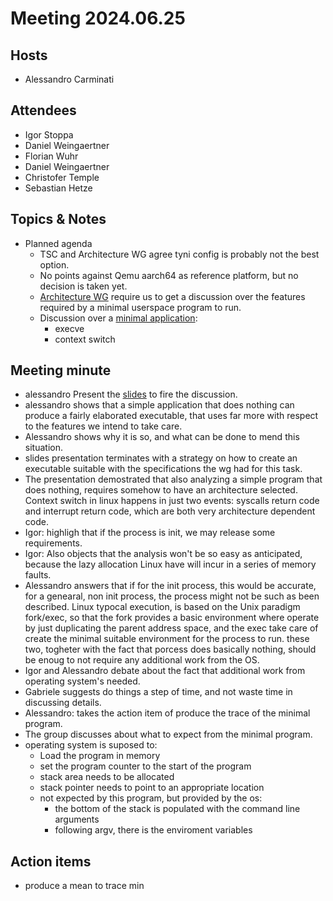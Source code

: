 # Meeting 2024.06.25

## Hosts
* Alessandro Carminati

## Attendees
* Igor Stoppa
* Daniel Weingaertner
* Florian Wuhr
* Daniel Weingaertner
* Christofer Temple
* Sebastian Hetze

## Topics & Notes

* Planned agenda
    * TSC and Architecture WG agree tyni config is probably not the best option.
    * No points against Qemu aarch64 as reference platform, but no decision 
      is taken yet.
    * [Architecture WG](https://docs.google.com/document/d/1wxPKJMiUP7RHU7GMEtsHL0DwMZukBf4q/edit)
      require us to get a discussion over the features required by a minimal
      userspace program to run. 
    * Discussion over a [minimal application](https://gist.github.com/alessandrocarminati/3def436774839d3bce1ad99b9cbb7628):
        * execve
        * context switch 
    
## Meeting minute
* alessandro Present the [slides]() to fire the discussion.
* alessandro shows that a simple application that does nothing can produce
  a fairly elaborated executable, that uses far more with respect to the
  features we intend to take care. 
* Alessandro shows why it is so, and what can be done to mend this
  situation.
* slides presentation terminates with a strategy on how to create an executable
  suitable with the specifications the wg had for this task.
* The presentation demostrated that also analyzing a simple program that
  does nothing, requires somehow to have an architecture selected.
  Context switch in linux happens in just two events: syscalls return code
  and interrupt return code, which are both very architecture dependent code.
* Igor: highligh that if the process is init, we may release some requirements. 
* Igor: Also objects that the analysis won't be so easy as anticipated, because
  the lazy allocation Linux have will incur in a series of memory faults.
* Alessandro answers that if for the init process, this would be accurate,
  for a genearal, non init process, the process might not be such as been described.
  Linux typocal execution, is based on the Unix paradigm fork/exec, so that
  the fork provides a basic environment where operate by just duplicating the
  parent address space, and the exec take care of create the minimal suitable 
  environment for the process to run. these two, togheter with the fact that porcess
  does basically nothing, should be enoug to not require any additional work from
  the OS.
* Igor and Alessandro debate about the fact that additional work from operating 
  system's needed.
* Gabriele suggests do things a step of time, and not waste time in discussing details. 
* Alessandro: takes the action item of produce the trace of the minimal program.
* The group discusses about what to expect from the minimal program.
* operating system is suposed to:
    * Load the program in memory
    * set the program counter to the start of the program
    * stack area needs to be allocated
    * stack pointer needs to point to an appropriate location
    * not expected by this program, but provided by the os:
        * the bottom of the stack is populated with the command line arguments
        * following argv, there is the enviroment variables




## Action items
* produce a mean to trace min
